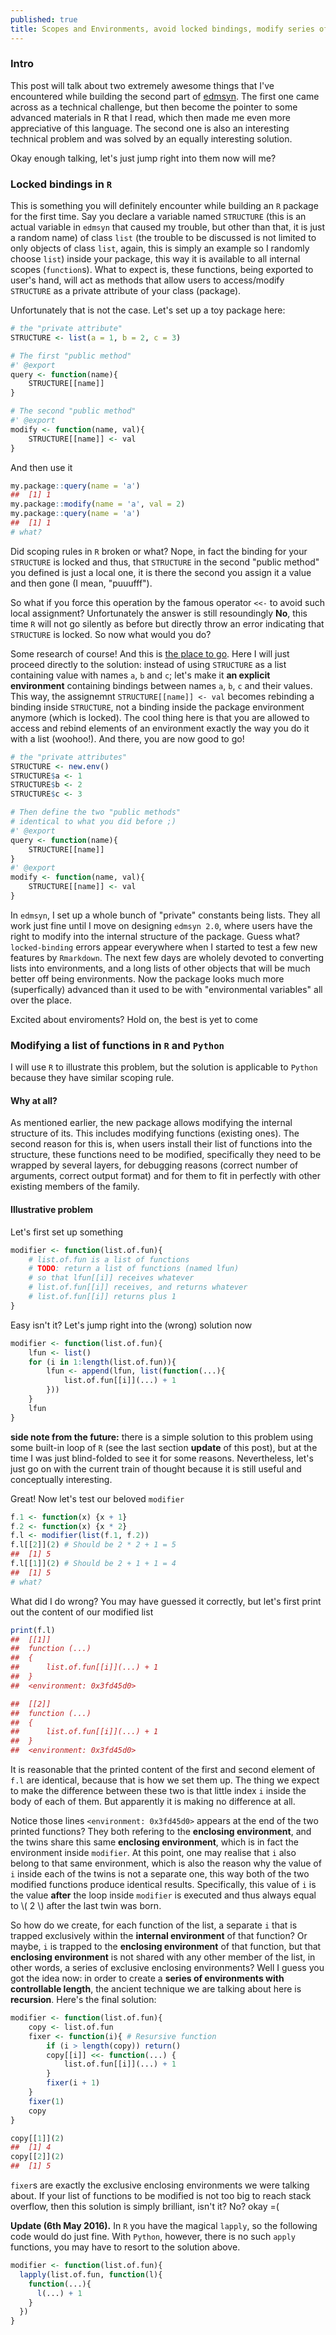 ```yaml
---
published: true
title: Scopes and Environments, avoid locked bindings, modify series of functions
---
```


### Intro
This post will talk about two extremely awesome things that I've encountered while building the second part of [edmsyn](http://thtrieu.github.io/2015/09/21/project-debut-r-package-educational-data-synthesizer). The first one came across as a technical challenge, but then become the pointer to some advanced materials in R that I read, which then made me even more appreciative of this language. The second one is also an interesting technical problem and was solved by an equally interesting solution. 

Okay enough talking, let's just jump right into them now will me?

### Locked bindings in `R`
This is something you will definitely encounter while building an `R` package for the first time. Say you declare a variable named `STRUCTURE` (this is an actual variable in `edmsyn` that caused my trouble, but other than that, it is just a random name) of class `list` (the trouble to be discussed is not limited to only objects of class `list`, again, this is simply an example so I randomly choose `list`) inside your package, this way it is available to all internal scopes (`function`s). What to expect is, these functions, being exported to user's hand, will act as methods that allow users to access/modify `STRUCTURE` as a private attribute of your class (package).

Unfortunately that is not the case. Let's set up a toy package here:

```r
# the "private attribute"
STRUCTURE <- list(a = 1, b = 2, c = 3)

# The first "public method"
#' @export
query <- function(name){
    STRUCTURE[[name]]
}

# The second "public method"
#' @export
modify <- function(name, val){
    STRUCTURE[[name]] <- val 
}
```

And then use it

```r
my.package::query(name = 'a')
##  [1] 1
my.package::modify(name = 'a', val = 2)
my.package::query(name = 'a')
##  [1] 1
# what?
```

Did scoping rules in `R` broken or what? Nope, in fact the binding for your `STRUCTURE` is locked and thus, that `STRUCTURE` in the second "public method" you defined is just a local one, it is there the second you assign it a value and then gone (I mean, "puuufff").

So what if you force this operation by the famous operator `<<-` to avoid such local assignment? Unfortunately the answer is still resoundingly __No__, this time `R` will not go silently as before but directly throw an error indicating that `STRUCTURE` is locked. So now what would you do?

Some research of course! And this is [the place to go](http://adv-r.had.co.nz/Environments.html). Here I will just proceed directly to the solution: instead of using `STRUCTURE` as a list containing value with names `a`, `b` and `c`; let's make it __an explicit environment__ containing bindings between names `a`, `b`, `c` and their values. This way, the assignemnt `STRUCTURE[[name]] <- val` becomes rebinding a binding inside `STRUCTURE`, not a binding inside the package environment anymore (which is locked). The cool thing here is that you are allowed to access and rebind elements of an environment exactly the way you do it with a list (woohoo!). And there, you are now good to go!

```r
# the "private attributes"
STRUCTURE <- new.env() 
STRUCTURE$a <- 1
STRUCTURE$b <- 2
STRUCTURE$c <- 3

# Then define the two "public methods" 
# identical to what you did before ;)
#' @export
query <- function(name){
    STRUCTURE[[name]]
}
#' @export
modify <- function(name, val){
    STRUCTURE[[name]] <- val 
}
```

In `edmsyn`, I set up a whole bunch of "private" constants being lists. They all work just fine until I move on designing `edmsyn 2.0`, where users have the right to modify into the internal structure of the package. Guess what? `locked-binding` errors appear everywhere when I started to test a few new features by `Rmarkdown`. The next few days are wholely devoted to converting lists into environments, and a long lists of other objects that will be much better off being environments. Now the package looks much more (superfically) advanced than it used to be with "environmental variables" all over the place.

Excited about enviroments? Hold on, the best is yet to come

### Modifying a list of functions in `R` and `Python`

I will use `R` to illustrate this problem, but the solution is applicable to `Python` because they have similar scoping rule. 

#### Why at all?
As mentioned earlier, the new package allows modifying the internal structure of its. This includes modifying functions (existing ones). The second reason for this is, when users install their list of functions into the structure, these functions need to be modified, specifically they need to be wrapped by several layers, for debugging reasons (correct number of arguments, correct output format) and for them to fit in perfectly with other existing members of the family.

#### Illustrative problem
Let's first set up something

```r
modifier <- function(list.of.fun){
    # list.of.fun is a list of functions
    # TODO: return a list of functions (named lfun)
    # so that lfun[[i]] receives whatever
    # list.of.fun[[i]] receives, and returns whatever 
    # list.of.fun[[i]] returns plus 1
}
```
Easy isn't it? Let's jump right into the (wrong) solution now

```r
modifier <- function(list.of.fun){
    lfun <- list()
    for (i in 1:length(list.of.fun)){
        lfun <- append(lfun, list(function(...){
            list.of.fun[[i]](...) + 1
        }))
    }
    lfun
}
```

__side note from the future:__ there is a simple solution to this problem using some built-in loop of `R` (see the last section __update__ of this post), but at the time I was just blind-folded to see it for some reasons. Nevertheless, let's just go on with the current train of thought because it is still useful and conceptually interesting.

Great! Now let's test our beloved `modifier`

```r
f.1 <- function(x) {x + 1}
f.2 <- function(x) {x * 2}
f.l <- modifier(list(f.1, f.2))
f.l[[2]](2) # Should be 2 * 2 + 1 = 5
##  [1] 5
f.l[[1]](2) # Should be 2 + 1 + 1 = 4
##  [1] 5
# what?
```

What did I do wrong? You may have guessed it correctly, but let's first print out the content of our modified list

```r
print(f.l)
##  [[1]]
##  function (...) 
##  {
##      list.of.fun[[i]](...) + 1
##  }
##  <environment: 0x3fd45d0>

##  [[2]]
##  function (...) 
##  {
##      list.of.fun[[i]](...) + 1
##  }
##  <environment: 0x3fd45d0>
```

It is reasonable that the printed content of the first and second element of `f.l` are identical, because that is how we set them up. The thing we expect to make the difference between these two is that little index `i` inside the body of each of them. But apparently it is making no difference at all. 

Notice those lines `<environment: 0x3fd45d0>` appears at the end of the two printed functions? They both refering to the __enclosing environment__, and the twins share this same __enclosing environment__, which is in fact the environment inside `modifier`. At this point, one may realise that `i` also belong to that same environment, which is also the reason why the value of `i` inside each of the twins is not a separate one, this way both of the two modified functions produce identical results. Specifically, this value of `i` is the value __after__ the loop inside `modifier` is executed and thus always equal to \\( 2 \\) after the last twin was born. 

So how do we create, for each function of the list, a separate `i` that is trapped exclusively within the __internal environment__ of that function? Or maybe, `i` is trapped to the __enclosing environment__ of that function, but that __enclosing environment__ is not shared with any other member of the list, in other words, a series of exclusive enclosing environments? Well I guess you got the idea now: in order to create a __series of environments with controllable length__, the ancient technique we are talking about here is __recursion__. Here's the final solution:

```r
modifier <- function(list.of.fun){
    copy <- list.of.fun
    fixer <- function(i){ # Resursive function
        if (i > length(copy)) return()
        copy[[i]] <<- function(...) {
            list.of.fun[[i]](...) + 1
        }
        fixer(i + 1)
    }
    fixer(1)
    copy
}

copy[[1]](2)
##  [1] 4
copy[[2]](2)
##  [1] 5
```

`fixer`s are exactly the exclusive enclosing environments we were talking about. If your list of functions to be modified is not too big to reach stack overflow, then this solution is simply brilliant, isn't it? No? okay =(

__Update (6th May 2016).__ In `R` you have the magical `lapply`, so the following code would do just fine. With `Python`, however, there is no such `apply` functions, you may have to resort to the solution above.

```r
modifier <- function(list.of.fun){
  lapply(list.of.fun, function(l){
    function(...){
      l(...) + 1
    }
  })
}
```

